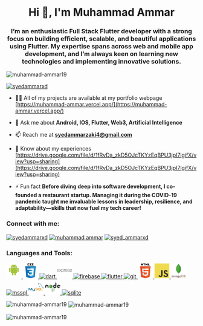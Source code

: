 <h1 align="center">Hi 👋, I'm Muhammad Ammar</h1>
<h3 align="center">I’m an enthusiastic Full Stack Flutter developer with a strong focus on building efficient, scalable, and beautiful applications using Flutter. My expertise spans across web and mobile app development, and I’m always keen on learning new technologies and implementing innovative solutions.</h3>

<p align="left"> <img src="https://komarev.com/ghpvc/?username=muhammad-ammar19&label=Profile%20views&color=0e75b6&style=flat" alt="muhammad-ammar19" /> </p>

<p align="left"> <a href="https://twitter.com/syedammarxd" target="blank"><img src="https://img.shields.io/twitter/follow/syedammarxd?logo=twitter&style=for-the-badge" alt="syedammarxd" /></a> </p>

- 👨‍💻 All of my projects are available at my portfolio webpage [https://muhammad-ammar.vercel.app/](https://muhammad-ammar.vercel.app/)

- 💬 Ask me about **Android, IOS, Flutter, Web3, Artificial Intelligence**

- 📫 Reach me at **syedammarzaki4@gmail.com**

- 📄 Know about my experiences [https://drive.google.com/file/d/1fRvDa_zkD5OJcTKYzEqBPU3jpI7lgifX/view?usp=sharing](https://drive.google.com/file/d/1fRvDa_zkD5OJcTKYzEqBPU3jpI7lgifX/view?usp=sharing)

- ⚡ Fun fact **Before diving deep into software development, I co-founded a restaurant startup. Managing it during the COVID-19 pandemic taught me invaluable lessons in leadership, resilience, and adaptability—skills that now fuel my tech career!**

<h3 align="left">Connect with me:</h3>
<p align="left">
<a href="https://twitter.com/syedammarxd" target="blank"><img align="center" src="https://raw.githubusercontent.com/rahuldkjain/github-profile-readme-generator/master/src/images/icons/Social/twitter.svg" alt="syedammarxd" height="30" width="40" /></a>
<a href="https://linkedin.com/in/muhammad ammar" target="blank"><img align="center" src="https://raw.githubusercontent.com/rahuldkjain/github-profile-readme-generator/master/src/images/icons/Social/linked-in-alt.svg" alt="muhammad ammar" height="30" width="40" /></a>
<a href="https://instagram.com/syed_ammarxd" target="blank"><img align="center" src="https://raw.githubusercontent.com/rahuldkjain/github-profile-readme-generator/master/src/images/icons/Social/instagram.svg" alt="syed_ammarxd" height="30" width="40" /></a>
</p>

<h3 align="left">Languages and Tools:</h3>
<p align="left"> <a href="https://developer.android.com" target="_blank" rel="noreferrer"> <img src="https://raw.githubusercontent.com/devicons/devicon/master/icons/android/android-original-wordmark.svg" alt="android" width="40" height="40"/> </a> <a href="https://www.w3schools.com/css/" target="_blank" rel="noreferrer"> <img src="https://raw.githubusercontent.com/devicons/devicon/master/icons/css3/css3-original-wordmark.svg" alt="css3" width="40" height="40"/> </a> <a href="https://dart.dev" target="_blank" rel="noreferrer"> <img src="https://www.vectorlogo.zone/logos/dartlang/dartlang-icon.svg" alt="dart" width="40" height="40"/> </a> <a href="https://expressjs.com" target="_blank" rel="noreferrer"> <img src="https://raw.githubusercontent.com/devicons/devicon/master/icons/express/express-original-wordmark.svg" alt="express" width="40" height="40"/> </a> <a href="https://firebase.google.com/" target="_blank" rel="noreferrer"> <img src="https://www.vectorlogo.zone/logos/firebase/firebase-icon.svg" alt="firebase" width="40" height="40"/> </a> <a href="https://flutter.dev" target="_blank" rel="noreferrer"> <img src="https://www.vectorlogo.zone/logos/flutterio/flutterio-icon.svg" alt="flutter" width="40" height="40"/> </a> <a href="https://git-scm.com/" target="_blank" rel="noreferrer"> <img src="https://www.vectorlogo.zone/logos/git-scm/git-scm-icon.svg" alt="git" width="40" height="40"/> </a> <a href="https://www.w3.org/html/" target="_blank" rel="noreferrer"> <img src="https://raw.githubusercontent.com/devicons/devicon/master/icons/html5/html5-original-wordmark.svg" alt="html5" width="40" height="40"/> </a> <a href="https://developer.mozilla.org/en-US/docs/Web/JavaScript" target="_blank" rel="noreferrer"> <img src="https://raw.githubusercontent.com/devicons/devicon/master/icons/javascript/javascript-original.svg" alt="javascript" width="40" height="40"/> </a> <a href="https://www.mongodb.com/" target="_blank" rel="noreferrer"> <img src="https://raw.githubusercontent.com/devicons/devicon/master/icons/mongodb/mongodb-original-wordmark.svg" alt="mongodb" width="40" height="40"/> </a> <a href="https://www.microsoft.com/en-us/sql-server" target="_blank" rel="noreferrer"> <img src="https://www.svgrepo.com/show/303229/microsoft-sql-server-logo.svg" alt="mssql" width="40" height="40"/> </a> <a href="https://www.mysql.com/" target="_blank" rel="noreferrer"> <img src="https://raw.githubusercontent.com/devicons/devicon/master/icons/mysql/mysql-original-wordmark.svg" alt="mysql" width="40" height="40"/> </a> <a href="https://nodejs.org" target="_blank" rel="noreferrer"> <img src="https://raw.githubusercontent.com/devicons/devicon/master/icons/nodejs/nodejs-original-wordmark.svg" alt="nodejs" width="40" height="40"/> </a> <a href="https://www.sqlite.org/" target="_blank" rel="noreferrer"> <img src="https://www.vectorlogo.zone/logos/sqlite/sqlite-icon.svg" alt="sqlite" width="40" height="40"/> </a> </p>

<p><img align="left" src="https://github-readme-stats.vercel.app/api/top-langs?username=muhammad-ammar19&show_icons=true&theme=dark&locale=en&layout=compact" alt="muhammad-ammar19" /></p>

<p>&nbsp;<img align="center" src="https://github-readme-stats.vercel.app/api?username=muhammad-ammar19&show_icons=true&theme=dark&locale=en" alt="muhammad-ammar19" /></p>

<p><img align="center" src="https://github-readme-streak-stats.herokuapp.com/?user=muhammad-ammar19&theme=dark" alt="muhammad-ammar19" /></p>


